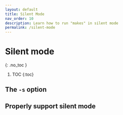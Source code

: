 ```yaml
---
layout: default
title: Silent Mode
nav_order: 10
description: Learn how to run "makes" in silent mode
permalink: /silent-mode
---
```


# Silent mode
{: .no_toc }

1. TOC
{:toc}

## The `-s` option

## Properly support silent mode

